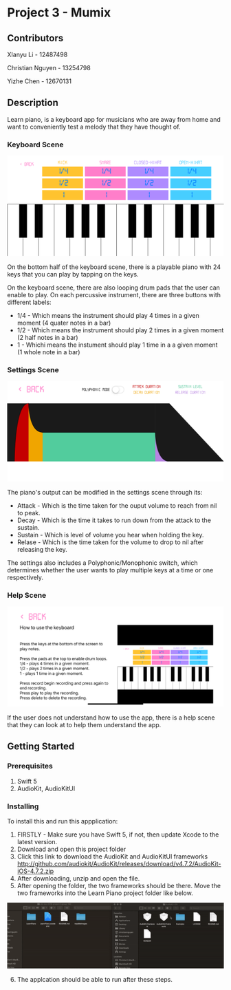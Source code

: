 #  Project 3 - Mumix

## Contributors 

XIanyu Li - 12487498

Christian Nguyen - 13254798

Yizhe Chen - 12670131

## Description 

Learn piano, is a keyboard app for musicians who are away from home and want to conveniently test a melody that they have thought of. 

### Keyboard Scene

<kbd>
    <img src="readMeImages/piano screen.png"/>
</kbd>


On the bottom half of the keyboard scene, there is a playable piano with 24 keys that you can play by tapping on the keys.

On the keyboard scene, there are also looping drum pads that the user can enable to play. On each percussive instrument, there are three buttons with different labels:

- 1/4 - Which means the instrument should play 4 times in a given moment (4 quater notes in a bar)
- 1/2 - Which means the instrument should play 2 times in a given moment (2 half notes in a bar)
- 1 - Whichi means the instument should play 1 time in a a given moment (1 whole note in a bar)

### Settings Scene

<kbd>
    <img src="readMeImages/setting screen.png"/>
</kbd>


The piano's output can be modified in the settings scene through its:

- Attack - Which is the time taken for the ouput volume to reach from nil to peak.  
- Decay - Which is the time it takes to run down from the attack to the sustain.
- Sustain - Which is level of volume you hear when holding the key.
- Relase - Which is the time taken for the volume to drop to nil after releasing the key.

The settings also includes a Polyphonic/Monophonic switch, which determines whether the user wants to play multiple keys at a time or one respectively.

### Help Scene

<kbd>
    <img src="readMeImages/help screen.png"/>
</kbd>


If the user does not understand how to use the app, there is a help scene that they can look at to help them understand the app.

## Getting Started

### Prerequisites

1. Swift 5
2. AudioKit, AudioKitUI

### Installing

To install this and run this appplication:

1. FIRSTLY - Make sure you have Swift 5, if not, then update Xcode to the latest version.
2. Download and open this project folder
3. Click this link to download the AudioKit and AudioKitUI frameworks http://github.com/audiokit/AudioKit/releases/download/v4.7.2/AudioKit-iOS-4.7.2.zip
4. After downloading, unzip and open the file.
5. After opening the folder, the two frameworks should be there. Move the two frameworks into the Learn Piano project folder like below.

<kbd>
    <img src="readMeImages/install frame work.gif"/>
</kbd>

6. The applcation should be able to run after these steps.
